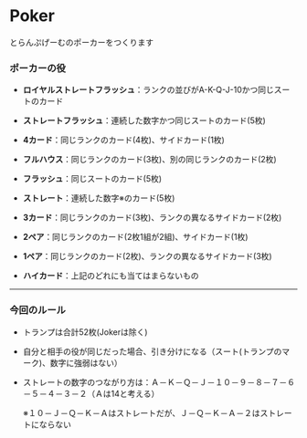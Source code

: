# Poker
とらんぷげーむのポーカーをつくります

### ポーカーの役
+ **ロイヤルストレートフラッシュ**：ランクの並びがA-K-Q-J-10かつ同じスートのカード

+ **ストレートフラッシュ**：連続した数字かつ同じスートのカード(5枚)

+ **4カード**：同じランクのカード(4枚)、サイドカード(1枚)
    
+ **フルハウス**：同じランクのカード(3枚)、別の同じランクのカード(2枚)
    
+ **フラッシュ**：同じスートのカード(5枚)
    
+ **ストレート**：連続した数字※のカード(5枚)
    
+ **3カード**：同じランクのカード(3枚)、ランクの異なるサイドカード(2枚)

+ **2ペア**：同じランクのカード(2枚1組が2組)、サイドカード(1枚)

+ **1ペア**：同じランクのカード(2枚)、ランクの異なるサイドカード(3枚)

+ **ハイカード**：上記のどれにも当てはまらないもの

***

### 今回のルール
+ トランプは合計52枚(Jokerは除く)
+ 自分と相手の役が同じだった場合、引き分けになる（スート(トランプのマーク)、数字に強弱はない）
+ ストレートの数字のつながり方は：Ａ－Ｋ－Ｑ－Ｊ－１０－９－８－７－６－５－４－３－２（Ａは14と考える）
  
    ※１０－Ｊ－Ｑ－Ｋ－Ａはストレートだが、Ｊ－Ｑ－Ｋ－Ａ－２はストレートにならない